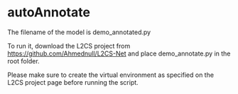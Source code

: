 # autoAnnotate
The filename of the model is demo_annotated.py

To run it, download the L2CS project from https://github.com/Ahmednull/L2CS-Net and place demo_annotate.py in the root folder.

Please make sure to create the virtual environment as specified on the L2CS project page before running the script.
